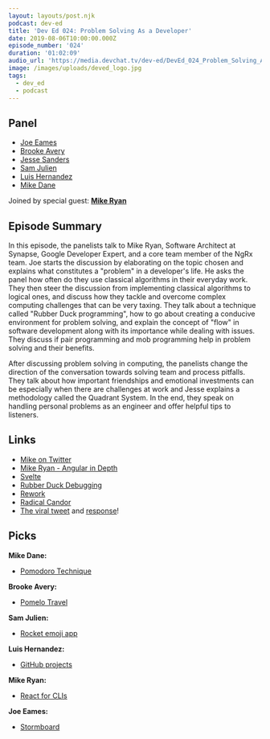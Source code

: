```yaml
---
layout: layouts/post.njk
podcast: dev-ed
title: 'Dev Ed 024: Problem Solving As a Developer'
date: 2019-08-06T10:00:00.000Z
episode_number: '024'
duration: '01:02:09'
audio_url: 'https://media.devchat.tv/dev-ed/DevEd_024_Problem_Solving_As_a_Developer.mp3'
image: /images/uploads/deved_logo.jpg
tags:
  - dev_ed
  - podcast
---
```

## Panel

* [Joe Eames](https://thinkster.io/)
* [Brooke Avery](https://thinkster.io/)
* [Jesse Sanders](https://www.briebug.com/)
* [Sam Julien](https://twitter.com/samjulien?lang=en)
* [Luis Hernandez](https://lambdaschool.com/about)
* [Mike Dane](https://www.mikedane.com/)

Joined by special guest: [**Mike Ryan**](https://www.linkedin.com/in/mikeryandesigns/)

## Episode Summary

In this episode, the panelists talk to Mike Ryan, Software Architect at Synapse, Google Developer Expert, and a core team member of the NgRx team. Joe starts the discussion by elaborating on the topic chosen and explains what constitutes a "problem" in a developer's life. He asks the panel how often do they use classical algorithms in their everyday work. They then steer the discussion from implementing classical algorithms to logical ones, and discuss how they tackle and overcome complex computing challenges that can be very taxing. They talk about a technique called "Rubber Duck programming", how to go about creating a conducive environment for problem solving, and explain the concept of "flow" in software development along with its importance while dealing with issues. They discuss if pair programming and mob programming help in problem solving and their benefits.

After discussing problem solving in computing, the panelists change the direction of the conversation towards solving team and process pitfalls.  They talk about how important friendships and emotional investments can be especially when there are challenges at work and Jesse explains a methodology called the Quadrant System. In the end, they speak on handling personal problems as an engineer and offer helpful tips to listeners.

## Links

* [Mike on Twitter](https://twitter.com/mikeryandev?lang=en)
* [Mike Ryan - Angular in Depth](https://blog.angularindepth.com/@MikeRyanDev)
* [Svelte](https://svelte.dev/)
* [Rubber Duck Debugging](https://rubberduckdebugging.com/)
* [Rework](https://www.goodreads.com/book/show/6732019-rework)
* [Radical Candor](https://www.radicalcandor.com/the-book/)
* [The viral tweet](https://twitter.com/skirani/status/1149302828420067328) and [response](https://twitter.com/fabiovenni/status/1150112167007596547)!

## Picks

**Mike Dane:**

* [Pomodoro Technique](https://en.wikipedia.org/wiki/Pomodoro_Technique)

**Brooke Avery:**

* [Pomelo Travel](https://pomelotravel.com/)

**Sam Julien:**

* [Rocket emoji app](https://matthewpalmer.net/rocket/)

**Luis Hernandez:**

* [GitHub projects](https://help.github.com/en/articles/tracking-the-progress-of-your-work-with-project-boards)

**Mike Ryan:**

* [React for CLIs](https://github.com/vadimdemedes/ink)

**Joe Eames:**

* [Stormboard](https://www.stormboard.com/)
